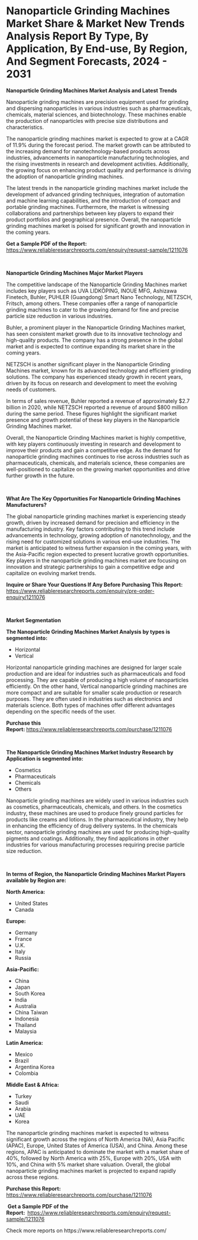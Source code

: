 <p><h1>Nanoparticle Grinding Machines Market Share & Market New Trends Analysis Report By Type, By Application, By End-use, By Region, And Segment Forecasts, 2024 - 2031</h1></p><p><strong>Nanoparticle Grinding Machines Market Analysis and Latest Trends</strong></p>
<p><p>Nanoparticle grinding machines are precision equipment used for grinding and dispersing nanoparticles in various industries such as pharmaceuticals, chemicals, material sciences, and biotechnology. These machines enable the production of nanoparticles with precise size distributions and characteristics.</p><p>The nanoparticle grinding machines market is expected to grow at a CAGR of 11.9% during the forecast period. The market growth can be attributed to the increasing demand for nanotechnology-based products across industries, advancements in nanoparticle manufacturing technologies, and the rising investments in research and development activities. Additionally, the growing focus on enhancing product quality and performance is driving the adoption of nanoparticle grinding machines.</p><p>The latest trends in the nanoparticle grinding machines market include the development of advanced grinding techniques, integration of automation and machine learning capabilities, and the introduction of compact and portable grinding machines. Furthermore, the market is witnessing collaborations and partnerships between key players to expand their product portfolios and geographical presence. Overall, the nanoparticle grinding machines market is poised for significant growth and innovation in the coming years.</p></p>
<p><strong>Get a Sample PDF of the Report:&nbsp;</strong> <a href="https://www.reliableresearchreports.com/enquiry/request-sample/1211076">https://www.reliableresearchreports.com/enquiry/request-sample/1211076</a></p>
<p>&nbsp;</p>
<p><strong>Nanoparticle Grinding Machines Major Market Players</strong></p>
<p><p>The competitive landscape of the Nanoparticle Grinding Machines market includes key players such as UVA LIDKÖPING, INOUE MFG, Ashizawa Finetech, Buhler, PUHLER (Guangdong) Smart Nano Technology, NETZSCH, Fritsch, among others. These companies offer a range of nanoparticle grinding machines to cater to the growing demand for fine and precise particle size reduction in various industries.</p><p>Buhler, a prominent player in the Nanoparticle Grinding Machines market, has seen consistent market growth due to its innovative technology and high-quality products. The company has a strong presence in the global market and is expected to continue expanding its market share in the coming years.</p><p>NETZSCH is another significant player in the Nanoparticle Grinding Machines market, known for its advanced technology and efficient grinding solutions. The company has experienced steady growth in recent years, driven by its focus on research and development to meet the evolving needs of customers.</p><p>In terms of sales revenue, Buhler reported a revenue of approximately $2.7 billion in 2020, while NETZSCH reported a revenue of around $800 million during the same period. These figures highlight the significant market presence and growth potential of these key players in the Nanoparticle Grinding Machines market.</p><p>Overall, the Nanoparticle Grinding Machines market is highly competitive, with key players continuously investing in research and development to improve their products and gain a competitive edge. As the demand for nanoparticle grinding machines continues to rise across industries such as pharmaceuticals, chemicals, and materials science, these companies are well-positioned to capitalize on the growing market opportunities and drive further growth in the future.</p></p>
<p>&nbsp;</p>
<p><strong>What Are The Key Opportunities For Nanoparticle Grinding Machines Manufacturers?</strong></p>
<p><p>The global nanoparticle grinding machines market is experiencing steady growth, driven by increased demand for precision and efficiency in the manufacturing industry. Key factors contributing to this trend include advancements in technology, growing adoption of nanotechnology, and the rising need for customized solutions in various end-use industries. The market is anticipated to witness further expansion in the coming years, with the Asia-Pacific region expected to present lucrative growth opportunities. Key players in the nanoparticle grinding machines market are focusing on innovation and strategic partnerships to gain a competitive edge and capitalize on evolving market trends.</p></p>
<p><strong>Inquire or Share Your Questions If Any Before Purchasing This Report:</strong> <a href="https://www.reliableresearchreports.com/enquiry/pre-order-enquiry/1211076">https://www.reliableresearchreports.com/enquiry/pre-order-enquiry/1211076</a></p>
<p>&nbsp;</p>
<p><strong>Market Segmentation</strong></p>
<p><strong>The Nanoparticle Grinding Machines Market Analysis by types is segmented into:</strong></p>
<p><ul><li>Horizontal</li><li>Vertical</li></ul></p>
<p><p>Horizontal nanoparticle grinding machines are designed for larger scale production and are ideal for industries such as pharmaceuticals and food processing. They are capable of producing a high volume of nanoparticles efficiently. On the other hand, Vertical nanoparticle grinding machines are more compact and are suitable for smaller scale production or research purposes. They are often used in industries such as electronics and materials science. Both types of machines offer different advantages depending on the specific needs of the user.</p></p>
<p><strong>Purchase this Report:&nbsp;</strong><a href="https://www.reliableresearchreports.com/purchase/1211076">https://www.reliableresearchreports.com/purchase/1211076</a></p>
<p>&nbsp;</p>
<p><strong>The Nanoparticle Grinding Machines Market Industry Research by Application is segmented into:</strong></p>
<p><ul><li>Cosmetics</li><li>Pharmaceuticals</li><li>Chemicals</li><li>Others</li></ul></p>
<p><p>Nanoparticle grinding machines are widely used in various industries such as cosmetics, pharmaceuticals, chemicals, and others. In the cosmetics industry, these machines are used to produce finely ground particles for products like creams and lotions. In the pharmaceutical industry, they help in enhancing the efficiency of drug delivery systems. In the chemicals sector, nanoparticle grinding machines are used for producing high-quality pigments and coatings. Additionally, they find applications in other industries for various manufacturing processes requiring precise particle size reduction.</p></p>
<p>&nbsp;</p>
<p><strong>In terms of Region, the Nanoparticle Grinding Machines Market Players available by Region are:</strong></p>
<p>
    <p> <strong> North America: </strong>
        <ul>
            <li>United States</li>
            <li>Canada</li>
        </ul>
        </p> 
    <p> <strong> Europe: </strong>
        <ul>
            <li>Germany</li>
            <li>France</li>
            <li>U.K.</li>
            <li>Italy</li>
            <li>Russia</li>
        </ul>
        </p> 
    <p> <strong> Asia-Pacific: </strong>
        <ul>
            <li>China</li>
            <li>Japan</li>
            <li>South Korea</li>
            <li>India</li>
            <li>Australia</li>
            <li>China Taiwan</li>
            <li>Indonesia</li>
            <li>Thailand</li>
            <li>Malaysia</li>
        </ul>
        </p> 
    <p> <strong> Latin America: </strong>
        <ul>
            <li>Mexico</li>
            <li>Brazil</li>
            <li>Argentina Korea</li>
            <li>Colombia</li>
        </ul>
        </p> 
    <p> <strong> Middle East & Africa: </strong>
        <ul>
            <li>Turkey</li>
            <li>Saudi</li>
            <li>Arabia</li>
            <li>UAE</li>
            <li>Korea</li>
        </ul>
    </p>
    </p>
<p><p>The nanoparticle grinding machines market is expected to witness significant growth across the regions of North America (NA), Asia Pacific (APAC), Europe, United States of America (USA), and China. Among these regions, APAC is anticipated to dominate the market with a market share of 40%, followed by North America with 25%, Europe with 20%, USA with 10%, and China with 5% market share valuation. Overall, the global nanoparticle grinding machines market is projected to expand rapidly across these regions.</p></p>
<p><strong>Purchase this Report: </strong><a href="https://www.reliableresearchreports.com/purchase/1211076">https://www.reliableresearchreports.com/purchase/1211076</a></p>
<p>&nbsp;<strong>Get a Sample PDF of the Report:&nbsp;&nbsp;</strong><a href="https://www.reliableresearchreports.com/enquiry/request-sample/1211076">https://www.reliableresearchreports.com/enquiry/request-sample/1211076</a></p>
<p><strong></strong></p>
<p>Check more reports on https://www.reliableresearchreports.com/</p>